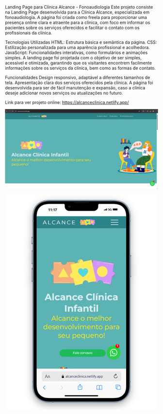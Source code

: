 Landing Page para Clínica Alcance - Fonoaudiologia
Este projeto consiste na Landing Page desenvolvida para a Clínica Alcance, especializada em fonoaudiologia. A página foi criada como freela para proporcionar uma presença online clara e atraente para a clínica, com foco em informar os pacientes sobre os serviços oferecidos e facilitar o contato com os profissionais da clínica.

Tecnologias Utilizadas
HTML: Estrutura básica e semântica da página.
CSS: Estilização personalizada para uma aparência profissional e acolhedora.
JavaScript: Funcionalidades interativas, como formulários e animações simples.
A landing page foi projetada com o objetivo de ser simples, acessível e otimizada, garantindo que os visitantes encontrem facilmente informações sobre os serviços da clínica, bem como as formas de contato.

Funcionalidades
Design responsivo, adaptável a diferentes tamanhos de tela.
Apresentação clara dos serviços oferecidos pela clínica.
A página foi desenvolvida para ser de fácil manutenção e expansão, caso a clínica deseje adicionar novos serviços ou atualizações no futuro.

Link para ver projeto online: https://alcanceclinica.netlify.app/

![desktop](desktop2.png)


![mobile](mobile2.png)
